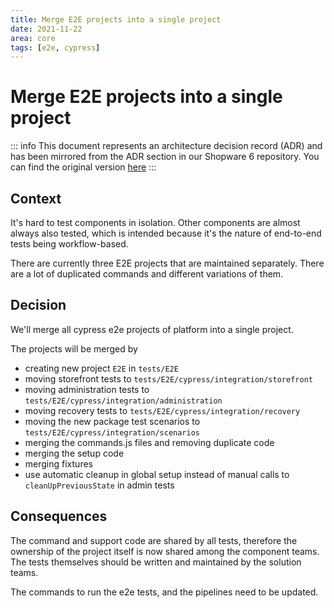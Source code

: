 ```yaml
---
title: Merge E2E projects into a single project
date: 2021-11-22
area: core
tags: [e2e, cypress]
---
```


# Merge E2E projects into a single project

::: info
This document represents an architecture decision record (ADR) and has been mirrored from the ADR section in our Shopware 6 repository.
You can find the original version [here](https://github.com/shopware/shopware/blob/trunk/adr/2021-11-22-merge-e2e-projects-into-a-single-project.md)
:::

## Context

It's hard to test components in isolation. Other components are almost always also tested, which is intended because it's the nature of end-to-end tests being workflow-based.

There are currently three E2E projects that are maintained separately. There are a lot of duplicated commands and different variations of them.

## Decision

We'll merge all cypress e2e projects of platform into a single project.

The projects will be merged by

- creating new project `E2E` in `tests/E2E`
- moving storefront tests to `tests/E2E/cypress/integration/storefront`
- moving administration tests to `tests/E2E/cypress/integration/administration`
- moving recovery tests to `tests/E2E/cypress/integration/recovery`
- moving the new package test scenarios to `tests/E2E/cypress/integration/scenarios`
- merging the commands.js files and removing duplicate code
- merging the setup code
- merging fixtures
- use automatic cleanup in global setup instead of manual calls to `cleanUpPreviousState` in admin tests

## Consequences

The command and support code are shared by all tests, therefore the ownership of the project itself is now shared among the component teams.
The tests themselves should be written and maintained by the solution teams.

The commands to run the e2e tests, and the pipelines need to be updated.
